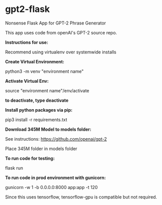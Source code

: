 # gpt2-flask
Nonsense Flask App for GPT-2 Phrase Generator

This app uses code from openAI's GPT-2 source repo. 

**Instructions for use:**

Recommend using virtualenv over systemwide installs

**Create Virtual Environment:**

python3 -m venv "environment name"

**Activate Virtual Env:**

source "environment name"/env/activate

**to deactivate, type deactivate**

**Install python packages via pip:**

pip3 install -r requirements.txt

**Download 345M Model to models folder:**

See instructions: https://github.com/openai/gpt-2

Place 345M folder in models folder

**To run code for testing:**

flask run

**To run code in prod environment with gunicorn:**

gunicorn -w 1 -b 0.0.0.0:8000 app:app -t 120

Since this uses tensorflow, tensorflow-gpu is compatible but not required. 
